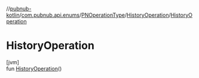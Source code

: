 //[pubnub-kotlin](../../../../index.md)/[com.pubnub.api.enums](../../index.md)/[PNOperationType](../index.md)/[HistoryOperation](index.md)/[HistoryOperation](-history-operation.md)

# HistoryOperation

[jvm]\
fun [HistoryOperation](-history-operation.md)()
